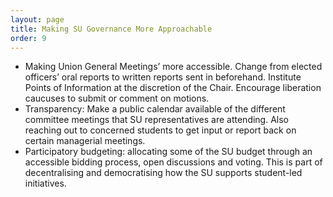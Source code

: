 ```yaml
---
layout: page
title: Making SU Governance More Approachable
order: 9
---
```

* Making Union General Meetings’ more accessible. Change from elected officers’ oral reports to written reports sent in beforehand. Institute Points of Information at the discretion of the Chair. Encourage liberation caucuses to submit or comment on motions.
* Transparency: Make a public calendar available of the different committee meetings that SU representatives are attending. Also reaching out to concerned students to get input or report back on certain managerial meetings.
* Participatory budgeting: allocating some of the SU budget through an accessible bidding process, open discussions and voting. This is part of decentralising and democratising how the SU supports student-led initiatives.
